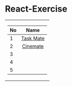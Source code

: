 # React-Exercise
<table>
  <tr><td>

| No |                Name             |
| --- | :-----------------------------: |
| 1   | [Task Mate](https://taskmate-exercise.netlify.app/) |
| 2   | [Cinemate](https://cinemate-exercise.netlify.app/) |
| 3   |  |
| 4   |  |
| 5   |  |

</td></tr></table>

